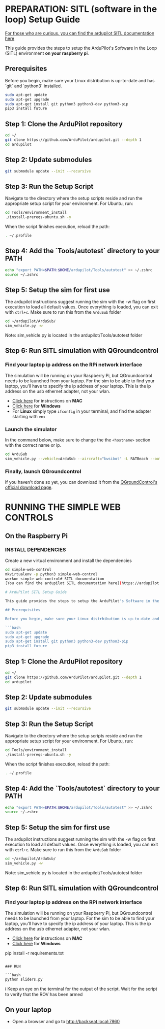 
# PREPARATION: SITL (software in the loop) Setup Guide
[For those who are curious, you can find the ardupilot SITL documentation here](https://ardupilot.org/dev/docs/sitl-simulator-software-in-the-loop.html)


This guide provides the steps to setup the ArduPilot's Software in the Loop (SITL) environment **on your raspberry pi**.

## Prerequisites

Before you begin, make sure your Linux distribution is up-to-date and has \`git\` and \`python3\` installed. 

```bash
sudo apt-get update
sudo apt-get upgrade
sudo apt-get install git python3 python3-dev python3-pip
pip3 install future
```

## Step 1: Clone the ArduPilot repository

```bash
cd ~/
git clone https://github.com/ArduPilot/ardupilot.git --depth 1
cd ardupilot
```

## Step 2: Update submodules

```bash
git submodule update --init --recursive
```

## Step 3: Run the Setup Script

Navigate to the directory where the setup scripts reside and run the appropriate setup script for your environment. For Ubuntu, run:

```bash
cd Tools/environment_install
./install-prereqs-ubuntu.sh -y
```

When the script finishes execution, reload the path:

```bash
. ~/.profile
```

## Step 4: Add the \`Tools/autotest\` directory to your PATH

```bash
echo "export PATH=$PATH:$HOME/ardupilot/Tools/autotest" >> ~/.zshrc
source ~/.zshrc
```

## Step 5: Setup the sim for first use
The ardupilot instructions suggest running the sim with the -w flag on first execution to load all default values. Once everything is loaded, you can exit with `ctrl+c`.
Make sure to run this from the `ArduSub` folder
```bash
cd ~/ardupilot/ArduSub/
sim_vehicle.py -w
```

Note: sim_vehicle.py is located in the ardupilot/Tools/autotest folder

## Step 6: Run SITL simulation with QGroundcontrol

### Find your laptop ip address on the RPi network interface
The simulation will be running on your Raspberry Pi, but QGroundcontrol needs to be launched from your laptop.
For the sim to be able to find your laptop, you'll have to specify the ip address of your laptop. This is the ip address on the usb ethernet adapter, not your wlan.
- [Click here](https://support.apple.com/guide/mac-help/find-your-computers-name-and-network-address-mchlp1177/mac) for instructions on **MAC**
- [Click here](https://www.montana.edu/uit/ip/find-info-win.html) for **Windows**
- For **Linux** simply type `ifconfig` in your terminal, and find the adapter starting with `enx`
### Launch the simulator

In the command below, make sure to change the the `<hostname>` section with the correct name or ip.

```bash
cd ArduSub
sim_vehicle.py --vehicle=ArduSub --aircraft="bwsibot" -L RATBeach --out=udp:<hostname>:14550
```

### Finally, launch QGroundcontrol
If you haven't done so yet, you can download it from the [QGroundControl's official download page](https://docs.qgroundcontrol.com/master/en/getting_started/download_and_install.html).


# RUNNING THE SIMPLE WEB CONTROLS

## On the Raspberry Pi

### INSTALL DEPENDENCIES

Create a new virtual environment and install the dependencies

```bash
cd simple-web-control
mkvirtualenv -p python3 simple-web-control
workon simple-web-control# SITL documentation
[You can find the ardupilot SITL documentation here](https://ardupilot.org/dev/docs/sitl-simulator-software-in-the-loop.html)

# ArduPilot SITL Setup Guide

This guide provides the steps to setup the ArduPilot's Software in the Loop (SITL) environment on Ubuntu Linux.

## Prerequisites

Before you begin, make sure your Linux distrhibution is up-to-date and has \`git\` and \`python3\` installed. 

```bash
sudo apt-get update
sudo apt-get upgrade
sudo apt-get install git python3 python3-dev python3-pip
pip3 install future
```

## Step 1: Clone the ArduPilot repository

```bash
cd ~/
git clone https://github.com/ArduPilot/ardupilot.git --depth 1
cd ardupilot
```

## Step 2: Update submodules

```bash
git submodule update --init --recursive
```

## Step 3: Run the Setup Script

Navigate to the directory where the setup scripts reside and run the appropriate setup script for your environment. For Ubuntu, run:

```bash
cd Tools/environment_install
./install-prereqs-ubuntu.sh -y
```

When the script finishes execution, reload the path:

```bash
. ~/.profile
```

## Step 4: Add the \`Tools/autotest\` directory to your PATH

```bash
echo "export PATH=$PATH:$HOME/ardupilot/Tools/autotest" >> ~/.zshrc
source ~/.zshrc
```

## Step 5: Setup the sim for first use
The ardupilot instructions suggest running the sim with the -w flag on first execution to load all default values. Once everything is loaded, you can exit with `ctrl+c`.
Make sure to run this from the `ArduSub` folder
```bash
cd ~/ardupilot/ArduSub/
sim_vehicle.py -w
```

Note: sim_vehicle.py is located in the ardupilot/Tools/autotest folder

## Step 6: Run SITL simulation with QGroundcontrol

### Find your laptop ip address on the RPi network interface
The simulation will be running on your Raspberry Pi, but QGroundcontrol needs to be launched from your laptop.
For the sim to be able to find your laptop, you'll have to specify the ip address of your laptop. This is the ip address on the usb ethernet adapter, not your wlan.
- [Click here](https://support.apple.com/guide/mac-help/find-your-computers-name-and-network-address-mchlp1177/mac) for instructions on **MAC**
- [Click here](https://www.montana.edu/uit/ip/find-info-win.html) for **Windows**

pip install -r requirements.txt
```

### RUN

```bash
python sliders.py
```

:information_source: Keep an eye on the terminal for the output of the script. Wait for the script to verify that the ROV has been armed

## On your laptop

- Open a browser and go to http://backseat.local:7860

